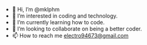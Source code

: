 - 👋 Hi, I’m @mklphm
- 👀 I’m interested in coding and technology.
- 🌱 I’m currently learning how to code.
- 💞️ I’m looking to collaborate on being a better coder.
- 📫 How to reach me electro94673@gmail.com

<!---
mklphm/mklphm is a ✨ special ✨ repository because its `README.md` (this file) appears on your GitHub profile.
You can click the Preview link to take a look at your changes.
---> 
